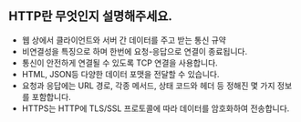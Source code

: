 ## HTTP란 무엇인지 설명해주세요.

- 웹 상에서 클라이언트와 서버 간 데이터를 주고 받는 통신 규약
- 비연결성을 특징으로 하며 한번에 요청-응답으로 연결이 종료됩니다.
- 통신이 안전하게 연결될 수 있도록 TCP 연결을 사용합니다.
- HTML, JSON등 다양한 데이터 포맷을 전달할 수 있습니다.
- 요청과 응답에는 URL 경로, 각종 메서드, 상태 코드와 헤더 등 정해진 몇 가지 정보를 포함합니다.
- HTTPS는 HTTP에 TLS/SSL 프로토콜에 따라 데이터를 암호화하여 전송합니다.
